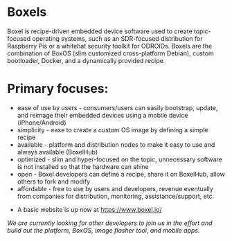 # Boxels
Boxel is recipe-driven embedded device software used to create topic-focused operating systems, such as an SDR-focused distribution for Raspberry Pis or a whitehat security toolkit for ODROIDs. Boxels are the combination of BoxOS (slim customized cross-platform Debian), custom bootloader, Docker, and a dynamically provided recipe.

# Primary focuses:
  * ease of use by users - consumers/users can easily bootstrap, update, and reimage their embedded devices using a mobile device (iPhone/Android)
  * simplicity - ease to create a custom OS image by defining a simple recipe
  * available - platform and distribution nodes to make it easy to use and always available (BoxelHub)
  * optimized - slim and hyper-focused on the topic, unnecessary software is not installed so that the hardware can shine
  * open - Boxel developers can define a recipe, share it on BoxelHub, allow others to fork and modify
  * affordable - free to use by users and developers, revenue eventually from companies for distribution, monitoring, assistance/support, etc.

- A basic website is up now at https://www.boxel.io/

*We are currently looking for other developers to join us in the effort and build out the platform, BoxOS, image flasher tool, and mobile apps.*
